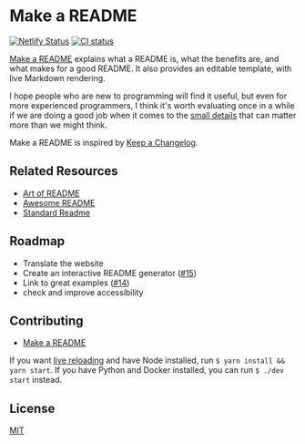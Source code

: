 # Make a README

[![Netlify Status](https://api.netlify.com/api/v1/badges/68992d1c-36d4-4a84-b177-00c1f64fbcb4/deploy-status)](https://app.netlify.com/sites/make-a-readme/deploys)
[![CI status](https://github.com/dguo/make-a-readme/workflows/CI/badge.svg)](https://github.com/dguo/make-a-readme/actions?query=branch%3Amaster)

[Make a README](https://makeareadme.com) explains what a README is, what the
benefits are, and what makes for a good README. It also provides an editable
template, with live Markdown rendering.

I hope people who are new to programming will find it useful, but even for
more experienced programmers, I think it's worth evaluating once
in a while if we are doing a good job when it comes to the
[small details](https://chris.beams.io/posts/git-commit/) that
can matter more than we might think.

Make a README is inspired by [Keep a Changelog](http://keepachangelog.com/).

## Related Resources

* [Art of README](https://github.com/noffle/art-of-readme)
* [Awesome README](https://github.com/matiassingers/awesome-readme)
* [Standard Readme](https://github.com/RichardLitt/standard-readme)

## Roadmap

- Translate the website
- Create an interactive README generator ([#15](https://github.com/dguo/make-a-readme/issues/15))
- Link to great examples ([#14](https://github.com/dguo/make-a-readme/issues/14))
- check and improve accessibility

## Contributing
- [Make a README](https://makeareadme.com)

If you want [live reloading](https://github.com/tapio/live-server) and have
Node installed, run `$ yarn install && yarn start`. If you have Python and
Docker installed, you can run `$ ./dev start` instead.

## License

[MIT](https://github.com/LICENSE)
